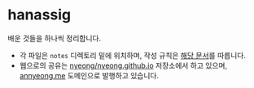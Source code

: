 # hanassig

배운 것들을 하나씩 정리합니다.

- 각 파일은 `notes` 디렉토리 밑에 위치하며, 작성 규칙은 [해당 문서](notes/하나씩.md)를 따릅니다.
- 웹으로의 공유는 [nyeong/nyeong.github.io](https://github.com/nyeong/nyeong.github.io) 저장소에서 하고 있으며, [annyeong.me](https://annyeong.me) 도메인으로 발행하고 있습니다.